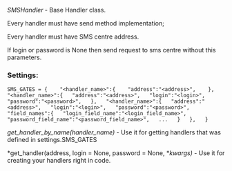 *SMSHandler* - Base Handler class.

Every handler must have send method implementation;

Every handler must have SMS centre address.

If login or password is None then send request to sms centre without this parameters.

### Settings:

`SMS_GATES = {   
    "<handler_name>":{   
        "address":"<address>",   
    },  
    "<handler_name>":{  
        "address":"<address>",  
        "login":"<login>",  
        "password":"<password>",  
    },  
    "<handler_name>":{  
        "address":"<address>",  
        "login":"<login>",  
        "password":"<password>",  
        "field_names":{  
            "login_field_name":"<login_field_name>",  
            "password_field_name":"<password_field_name>",  
             ...  
        }  
    },  
}`  

*get_handler_by_name(handler_name)* - Use it for getting handlers that was defined in settings.SMS_GATES

*get_handler(address, login = None, password = None, **kwargs)* - Use it for creating your handlers right in code.
